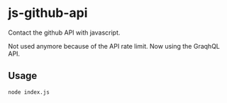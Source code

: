 # js-github-api

Contact the github API with javascript.

Not used anymore because of the API rate limit. Now using the GraqhQL API.

## Usage

```sh
node index.js
```
